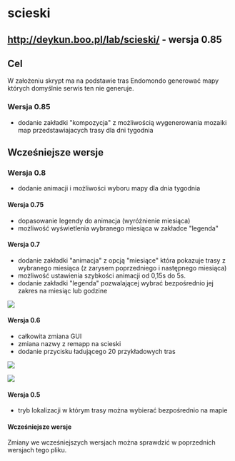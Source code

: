 # scieski

## http://deykun.boo.pl/lab/scieski/ - wersja 0.85

## Cel
W założeniu skrypt ma na podstawie tras Endomondo generować mapy których domyślnie serwis ten nie generuje.

### Wersja 0.85
- dodanie zakładki "kompozycja" z możliwością wygenerowania mozaiki map przedstawiajacych trasy dla dni tygodnia

## Wcześniejsze wersje

### Wersja 0.8
- dodanie animacji i możliwości wyboru mapy dla dnia tygodnia

#### Wersja 0.75
- dopasowanie legendy do animacja (wyróżnienie miesiąca)
- możliwość wyświetlenia wybranego miesiąca w zakładce "legenda"

#### Wersja 0.7
- dodanie zakładki "animacja" z opcją "miesiące" która pokazuje trasy z wybranego miesiąca (z zarysem poprzedniego i następnego miesiąca)
- możliwość ustawienia szybkości animacji od 0,15s do 5s.
- dodanie zakładki "legenda" pozwalającej wybrać bezpośrednio jej zakres na miesiąc lub godzine

![](http://deykun.boo.pl/lab/ilustracje/scieski/0.7/animacja.gif)

#### Wersja 0.6
- całkowita zmiana GUI
- zmiana nazwy z remapp na scieski
- dodanie przycisku ładującego 20 przykładowych tras

![](http://deykun.boo.pl/lab/ilustracje/scieski/0.6/legenda.gif)

![](http://deykun.boo.pl/lab/ilustracje/scieski/0.6/finder.gif)

#### Wersja 0.5
- tryb lokalizacji w którym trasy można wybierać bezpośrednio na mapie

#### Wcześniejsze wersje
Zmiany we wcześniejszych wersjach można sprawdzić w poprzednich wersjach tego pliku.
